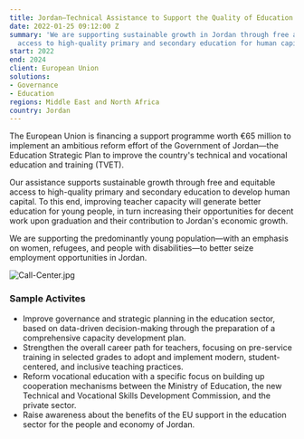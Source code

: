 ```yaml
---
title: Jordan—Technical Assistance to Support the Quality of Education and TVET
date: 2022-01-25 09:12:00 Z
summary: 'We are supporting sustainable growth in Jordan through free and equitable
  access to high-quality primary and secondary education for human capital development. '
start: 2022
end: 2024
client: European Union
solutions:
- Governance
- Education
regions: Middle East and North Africa
country: Jordan
---
```


The European Union is financing a support programme worth €65 million to implement an ambitious reform effort of the Government of Jordan—the Education Strategic Plan to improve the country's technical and vocational education and training (TVET).

Our assistance supports sustainable growth through free and equitable access to high-quality primary and secondary education to develop human capital. To this end, improving teacher capacity will generate better education for young people, in turn increasing their opportunities for decent work upon graduation and their contribution to Jordan's economic growth. 

We are supporting the predominantly young population—with an emphasis on women, refugees, and people with disabilities—to better seize employment opportunities in Jordan. 

![Call-Center.jpg](/uploads/Call-Center.jpg)

### Sample Activites

* Improve governance and strategic planning in the education sector, based on data-driven decision-making through the preparation of a comprehensive capacity development plan.
* Strengthen the overall career path for teachers, focusing on pre-service training in selected grades to adopt and implement modern, student-centered, and inclusive teaching practices.
* Reform vocational education with a specific focus on building up cooperation mechanisms between the Ministry of Education, the new Technical and Vocational Skills Development Commission, and the private sector.
* Raise awareness about the benefits of the EU support in the education sector for the people and economy of Jordan.